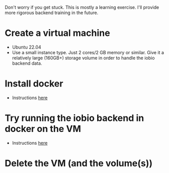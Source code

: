 Don't worry if you get stuck. This is mostly a learning exercise. I'll provide more rigorous backend training in the future.

# Create a virtual machine

* Ubuntu 22.04
* Use a small instance type. Just 2 cores/2 GB memory or similar. Give it a relatively large (160GB+) storage volume in order to handle the iobio backend data.


# Install docker

* Instructions [here](https://docs.docker.com/engine/install/ubuntu/#install-using-the-repository)


# Try running the iobio backend in docker on the VM

* Instructions [here](https://github.com/iobio/iobio-gru-backend)


# Delete the VM (and the volume(s))
